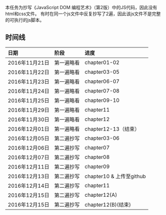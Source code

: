 
本任务为抄写《JavaScript DOM 编程艺术》（第2版）中的JS代码，因此没有html和css文件。
有时在同一个js文件中反复抄写了2遍，因此该js文件不是完整的可执行的js脚本。

## 时间线

| 日期 | 阶段 | 进度 |
|:----|:----|:----|
| 2016年11月21日|第一遍略看|chapter01-02|
| 2016年11月22日|第一遍略看|chapter03-05|
| 2016年11月23日|第一遍略看|chapter06-07|
| 2016年11月24日|第一遍略看|chapter07-08|
| 2016年11月25日|第一遍略看|chapter09-10|
| 2016年11月29日|第一遍略看|chapter11|
| 2016年11月30日|第一遍略看|chapter12|
| 2016年12月01日|第一遍略看|chapter12-13（结束）|
| 2016年12月05日|第二遍抄写|chapter03-06|
| 2016年12月06日|第二遍抄写|chapter07|
| 2016年12月07日|第二遍抄写|chapter08|
| 2016年12月11日|第二遍抄写|chapter09|
| 2016年12月13日|第二遍抄写|chapter10 & 上传至github|
| 2016年12月14日|第二遍抄写|chapter11|
| 2016年12月15日|第二遍抄写|chapter12(A)|
| 2016年12月15日|第二遍抄写|chapter12(B)(结束)|
